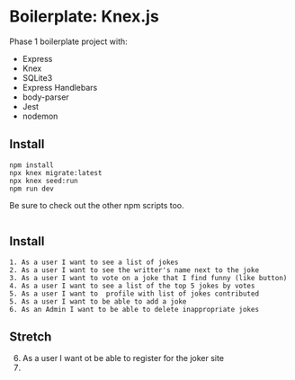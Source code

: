 # Boilerplate: Knex.js

Phase 1 boilerplate project with:

 - Express
 - Knex
 - SQLite3
 - Express Handlebars
 - body-parser
 - Jest
 - nodemon


## Install

```
npm install
npx knex migrate:latest
npx knex seed:run
npm run dev
```

Be sure to check out the other npm scripts too.
```
```
## Install
```
1. As a user I want to see a list of jokes
2. As a user I want to see the writter's name next to the joke
3. As a user I want to vote on a joke that I find funny (like button)
4. As a user I want to see a list of the top 5 jokes by votes
5. As a user I want to  profile with list of jokes contributed
5. As a user I want to be able to add a joke
6. As an Admin I want to be able to delete inappropriate jokes

```
## Stretch
6. As a user I want ot be able to register for the joker site
7. 